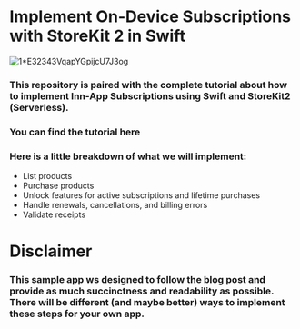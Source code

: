 
# Implement On-Device Subscriptions with StoreKit 2 in Swift

![1*E32343VqapYGpijcU7J3og](https://github.com/AisultanAskarov/storekit-2-demo-app/assets/36818367/6717409f-7a31-4bfc-996f-466a228dc391)

### This repository is paired with the complete tutorial about how to implement Inn-App Subscriptions using Swift and StoreKit2 (Serverless).

### You can find the tutorial here

### Here is a little breakdown of what we will implement:

 - List products
 - Purchase products
 - Unlock features for active subscriptions and lifetime purchases
 - Handle renewals, cancellations, and billing errors
 - Validate receipts

# Disclaimer
### This sample app ws designed to follow the blog post and provide as much succinctness and readability as possible. There will be different (and maybe better) ways to implement these steps for your own app.
